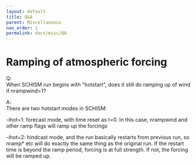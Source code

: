 ```yaml
---
layout: default
title: Q&A
parent: Miscellaneous
nav_order: 1
permalink: docs/misc/QA
---
```


# Ramping of atmospheric forcing
Q:<br>
When SCHISM run begins with "hotstart", does it still do ramping up of wind if nrampwind=1?

A:<br>
There are two hotstart modes in SCHISM:

-ihot=1: forecast mode, with time reset as t=0. In this case, nrampwind and other ramp flags will ramp up the forcings

-ihot=2: hindcast mode, and the run basically restarts from previous run, so nramp\* etc will do exactly the same thing as the original run.
If the restart time is beyond the ramp period, forcing is at full strength.
If not, the forcing will be ramped up.

  
